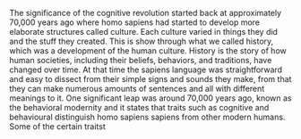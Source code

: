 The significance of the cognitive revolution started back at approximately 70,000 years ago where homo sapiens had started to develop more elaborate structures called culture. Each culture varied in things they did and the stuff they created. This is show through what we called history, which was a development of the human culture. History is the story of how human societies, including their beliefs, behaviors, and traditions, have changed over time. At that time the sapiens language was straightforward and easy to dissect from their simple signs and sounds they make, from that they can make numerous amounts of sentences and all with different meanings to it. One significant leap was around 70,000 years ago, known as the behavioral modernity and it states that traits such as cognitive and behavioural distinguish homo sapiens sapiens from other modern humans. Some of the certain traitst